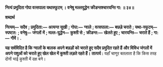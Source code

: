 **नित्यं प्रमुदिता गोपा वत्सपाला यथास्फुटम् ।** **वनेषु मल्लयुद्धेन क्रीडन्तश्चारयन्ति गा: ॥ ३४॥** 

**शब्दार्थ** 

**नित्यम्—** **सदैव** **; प्रमुदिता:—** **अत्यन्त सुखी** **; गोपा:—** **ग्वाले** **; वत्सपाला:—** **बछड़े चराते** **; यथा-स्फुटम्—** **स्पष्टत:** **; वनेषु—** **जंगलों** **में** **; मल्ल-युद्धेन—** **कुश्ती से** **; क्रीडन्त:—** **खेलते हुए** **; चारयन्ति—** **चराते हैं** **; गा:—** **गौवें।** **.** 

**यह सर्वविदित है कि ग्वालों के बालक अपने बछड़ों को चराते हुए सदैव प्रमुदित रहते हैं** **और विविध जंगलों में अपने पशुओं को चराते हुए खेल खेल में कुश्ती लड़ते रहते हैं।** **तात्पर्य :** यहाँ चाणूर बतलाता है कि किस तरह दोनों भाई कुश्ती में दक्ष बने।  